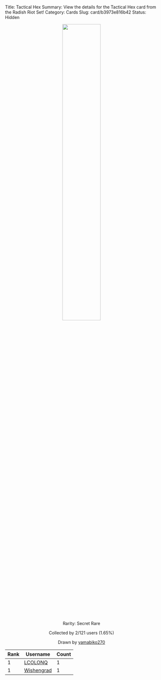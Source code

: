 Title: Tactical Hex
Summary: View the details for the Tactical Hex card from the Radish Riot Set!
Category: Cards
Slug: card/b3973e816b42
Status: Hidden

<center><a href='/images/cards/b3973e816b42.png'><img src='/images/cards/b3973e816b42.png' width='50%'></a>

Rarity: Secret Rare

Collected by 2/121 users (1.65%)

Drawn by <a href='https://twitter.com/yamabiko270'>yamabiko270</a></center>

<table class="table">
  <thead>
    <tr>
      <th scope="col">Rank</th>
      <th scope="col">Username</th>
      <th scope="col">Count</th>
    </tr>
  </thead>
  <tbody>
    <tr>
      <td>1</td>
      <td><a href="https://www.twitch.tv/lcolonq">LCOLONQ</a></td>
      <td>1</td>
      </tr>
    <tr>
      <td>1</td>
      <td><a href="https://www.twitch.tv/wishengrad">Wishengrad</a></td>
      <td>1</td>
      </tr>
  </tbody>
</table>